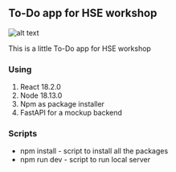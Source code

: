 ## To-Do app for HSE workshop
![alt text](https://img.shields.io/badge/FEEL%20FREE%20TO%20USE-brightgreen)

This is a little To-Do app for HSE workshop

### Using
1. React 18.2.0
2. Node 18.13.0
3. Npm as package installer
4. FastAPI for a mockup backend

### Scripts
- npm install - script to install all the packages
- npm run dev - script to run local server
